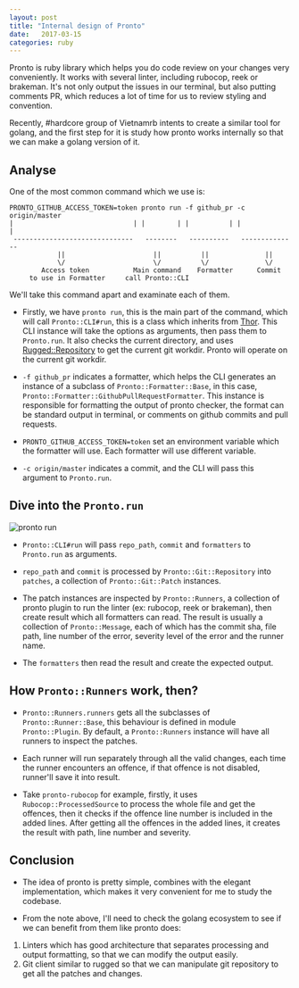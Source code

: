 ```yaml
---
layout: post
title: "Internal design of Pronto"
date:   2017-03-15
categories: ruby
---
```


Pronto is ruby library which helps you do code review on your changes very
conveniently. It works with several linter, including rubocop, reek or brakeman.
It's not only output the issues in our terminal, but also putting comments PR,
which reduces a lot of time for us to review styling and convention.

Recently, #hardcore group of Vietnamrb intents to create a similar tool for
golang, and the first step for it is study how pronto works internally so that
we can make a golang version of it.

## Analyse

One of the most common command which we use is:

```
PRONTO_GITHUB_ACCESS_TOKEN=token pronto run -f github_pr -c origin/master
|                              | |        | |          | |              |
 ------------------------------   --------   ----------   --------------
            ||                      ||          ||              ||
            \/                      \/          \/              \/
        Access token           Main command    Formatter      Commit
     to use in Formatter     call Pronto::CLI
```

We'll take this command apart and examinate each of them.

- Firstly, we have `pronto run`, this is the main part of the command, which
will call `Pronto::CLI#run`, this is a class which inherits from [Thor](https://github.com/erikhuda/thor).
This CLI instance will take the options as arguments, then pass them to
`Pronto.run`. It also checks the current directory, and uses [Rugged::Repository](https://github.com/libgit2/rugged)
to get the current git workdir. Pronto will operate on the current git workdir.

- `-f github_pr` indicates a formatter, which helps the CLI generates an instance
of a subclass of `Pronto::Formatter::Base`, in this case, `Pronto::Formatter::GithubPullRequestFormatter`.
This instance is responsible for formatting the output of pronto checker, the
format can be standard output in terminal, or comments on github commits and
pull requests.

- `PRONTO_GITHUB_ACCESS_TOKEN=token` set an environment variable which the
formatter will use. Each formatter will use different variable.

- `-c origin/master` indicates a commit, and the CLI will pass this argument to
`Pronto.run`.

## Dive into the `Pronto.run`

![pronto run](https://lh4.googleusercontent.com/28o4wpdN0Rb4N2Kf9HhQohOAzXlZYX4iBQo1NS07rydqTsb_qM4f45uiQ9cKur43968VkXRv=w2100-h1270)

- `Pronto::CLI#run` will pass `repo_path`, `commit` and `formatters` to
`Pronto.run` as arguments.

- `repo_path` and `commit` is processed by `Pronto::Git::Repository` into
`patches`, a collection of `Pronto::Git::Patch` instances.

- The patch instances are inspected by `Pronto::Runners`, a collection of pronto
plugin to run the linter (ex: rubocop, reek or brakeman), then create result which
all formatters can read. The result is usually a collection of
`Pronto::Message`, each of which has the commit sha, file path, line number of
the error, severity level of the error and the runner name.

- The `formatters` then read the result and create the expected output.

## How `Pronto::Runners` work, then?

- `Pronto::Runners.runners` gets all the subclasses of `Pronto::Runner::Base`,
  this behaviour is defined in module `Pronto::Plugin`. By default, a
  `Pronto::Runners` instance will have all runners to inspect the patches.

- Each runner will run separately through all the valid changes, each time the
runner encounters an offence, if that offence is not disabled, runner'll save it into result.

- Take `pronto-rubocop` for example, firstly, it uses `Rubocop::ProcessedSource`
to process the whole file and get the offences, then it checks
if the offence line number is included in the added lines. After getting all the
offences in the added lines, it creates the result with path, line number and
severity.

## Conclusion

- The idea of pronto is pretty simple, combines with the elegant implementation,
  which makes it very convenient for me to study the codebase.

- From the note above, I'll need to check the golang ecosystem to see if
we can benefit from them like pronto does:

1. Linters which has good architecture that separates processing and output
formatting, so that we can modify the output easily.
2. Git client similar to rugged so that we can manipulate git repository to get
all the patches and changes.
